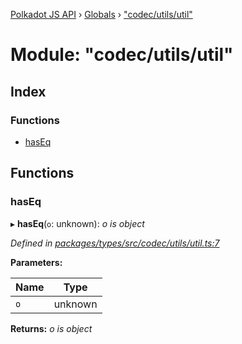 [Polkadot JS API](../README.md) › [Globals](../globals.md) › ["codec/utils/util"](_codec_utils_util_.md)

# Module: "codec/utils/util"

## Index

### Functions

* [hasEq](_codec_utils_util_.md#haseq)

## Functions

###  hasEq

▸ **hasEq**(`o`: unknown): *o is object*

*Defined in [packages/types/src/codec/utils/util.ts:7](https://github.com/polkadot-js/api/blob/646e64c286/packages/types/src/codec/utils/util.ts#L7)*

**Parameters:**

Name | Type |
------ | ------ |
`o` | unknown |

**Returns:** *o is object*
